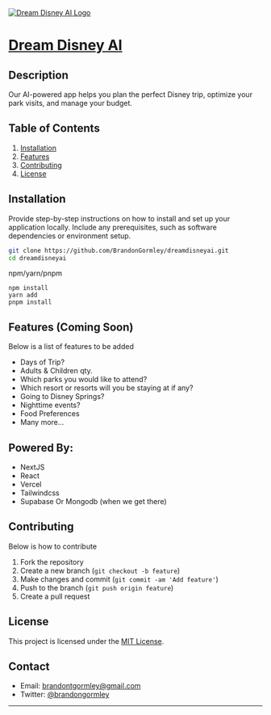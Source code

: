 <a href="https://dreamdisneyai.vercel.app/">
  <img alt="Dream Disney AI Logo" align="center" src="https://dreamdisneyai.vercel.app/readmebanner.jpg">
  <h1 align="left">Dream Disney AI</h1>
</a>

## Description

Our AI-powered app helps you plan the perfect Disney trip, optimize your park visits, and manage your budget.

## Table of Contents

1. [Installation](#installation)
2. [Features](#features)
3. [Contributing](#contributing)
4. [License](#license)

## Installation

Provide step-by-step instructions on how to install and set up your application locally. Include any prerequisites, such as software dependencies or environment setup.

```bash
git clone https://github.com/BrandonGormley/dreamdisneyai.git
cd dreamdisneyai
```

npm/yarn/pnpm

```
npm install
yarn add
pnpm install
```

## Features (Coming Soon)

Below is a list of features to be added

-   Days of Trip?
-   Adults & Children qty.
-   Which parks you would like to attend?
-   Which resort or resorts will you be staying at if any?
-   Going to Disney Springs?
-   Nighttime events?
-   Food Preferences
-   Many more...

## Powered By:
-   NextJS
-   React
-   Vercel
-   Tailwindcss
-   Supabase Or Mongodb (when we get there)

## Contributing

Below is how to contribute

1. Fork the repository
2. Create a new branch (`git checkout -b feature`)
3. Make changes and commit (`git commit -am 'Add feature'`)
4. Push to the branch (`git push origin feature`)
5. Create a pull request

## License

This project is licensed under the [MIT License](LICENSE).

## Contact

-   Email: brandontgormley@gmail.com
-   Twitter: [@brandongormley](https://twitter.com/brandongormley)

---
